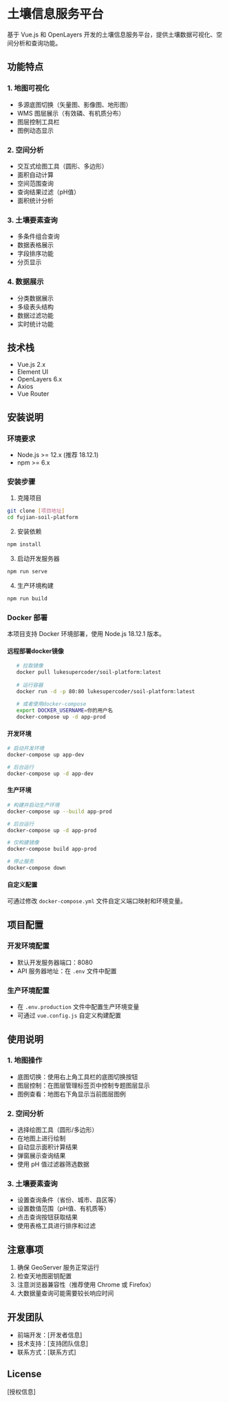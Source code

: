 # 土壤信息服务平台

基于 Vue.js 和 OpenLayers 开发的土壤信息服务平台，提供土壤数据可视化、空间分析和查询功能。

## 功能特点

### 1. 地图可视化
- 多源底图切换（矢量图、影像图、地形图）
- WMS 图层展示（有效磷、有机质分布）
- 图层控制工具栏
- 图例动态显示

### 2. 空间分析
- 交互式绘图工具（圆形、多边形）
- 面积自动计算
- 空间范围查询
- 查询结果过滤（pH值）
- 面积统计分析

### 3. 土壤要素查询
- 多条件组合查询
- 数据表格展示
- 字段排序功能
- 分页显示

### 4. 数据展示
- 分类数据展示
- 多级表头结构
- 数据过滤功能
- 实时统计功能

## 技术栈

- Vue.js 2.x
- Element UI
- OpenLayers 6.x
- Axios
- Vue Router

## 安装说明

### 环境要求
- Node.js >= 12.x (推荐 18.12.1)
- npm >= 6.x

### 安装步骤

1. 克隆项目
```bash
git clone [项目地址]
cd fujian-soil-platform
```

2. 安装依赖
```bash
npm install
```

3. 启动开发服务器
```bash
npm run serve
```

4. 生产环境构建
```bash
npm run build
```

### Docker 部署

本项目支持 Docker 环境部署，使用 Node.js 18.12.1 版本。

#### 远程部署docker镜像
```bash
   # 拉取镜像
   docker pull lukesupercoder/soil-platform:latest
   
   # 运行容器
   docker run -d -p 80:80 lukesupercoder/soil-platform:latest
   
   # 或者使用docker-compose
   export DOCKER_USERNAME=你的用户名
   docker-compose up -d app-prod
```

#### 开发环境

```bash
# 启动开发环境
docker-compose up app-dev

# 后台运行
docker-compose up -d app-dev
```

#### 生产环境

```bash
# 构建并启动生产环境
docker-compose up --build app-prod

# 后台运行
docker-compose up -d app-prod

# 仅构建镜像
docker-compose build app-prod

# 停止服务
docker-compose down
```

#### 自定义配置

可通过修改 `docker-compose.yml` 文件自定义端口映射和环境变量。

## 项目配置

### 开发环境配置
- 默认开发服务器端口：8080
- API 服务器地址：在 `.env` 文件中配置

### 生产环境配置
- 在 `.env.production` 文件中配置生产环境变量
- 可通过 `vue.config.js` 自定义构建配置

## 使用说明

### 1. 地图操作
- 底图切换：使用右上角工具栏的底图切换按钮
- 图层控制：在图层管理标签页中控制专题图层显示
- 图例查看：地图右下角显示当前图层图例

### 2. 空间分析
- 选择绘图工具（圆形/多边形）
- 在地图上进行绘制
- 自动显示面积计算结果
- 弹窗展示查询结果
- 使用 pH 值过滤器筛选数据

### 3. 土壤要素查询
- 设置查询条件（省份、城市、县区等）
- 设置数值范围（pH值、有机质等）
- 点击查询按钮获取结果
- 使用表格工具进行排序和过滤

## 注意事项

1. 确保 GeoServer 服务正常运行
2. 检查天地图密钥配置
3. 注意浏览器兼容性（推荐使用 Chrome 或 Firefox）
4. 大数据量查询可能需要较长响应时间

## 开发团队

- 前端开发：[开发者信息]
- 技术支持：[支持团队信息]
- 联系方式：[联系方式]

## License

[授权信息]
